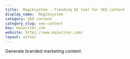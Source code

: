 ```yaml
---
title:  Magiksystem - Trending AI tool for SEO content
display_name:  Magiksystem
category: SEO content
category_slug: seo-content
key: maiwriter_com
website: https://www.maiwriter.com/
layout: aitool
---
```


Generate branded marketing content.
